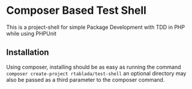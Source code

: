 # Composer Based Test Shell

This is a project-shell for simple Package Development with TDD in PHP while using PHPUnit

## Installation

Using composer, installing should be as easy as running the command `composer create-project rtablada/test-shell` an optional directory may also be passed as a third parameter to the composer command.
